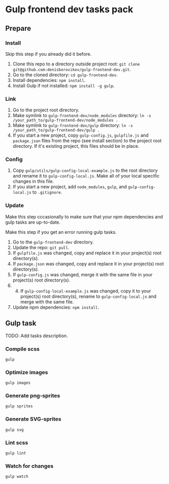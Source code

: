 # Gulp frontend dev tasks pack

## Prepare

### Install

Skip this step if you already did it before.

1. Clone this repo to a directory outside project root: `git clone git@github.com:denisborovikov/gulp-frontend-dev.git`.
2. Go to the cloned directory: `cd gulp-frontend-dev`.
3. Install dependencies: `npm install`.
4. Install Gulp if not installed: `npm install -g gulp`.


### Link

1. Go to the project root directory.
2. Make symlink to `gulp-frontend-dev/node_modules` directory: `ln -s /your_path_to/gulp-frontend-dev/node_modules .`
3. Make symlink to `gulp-frontend-dev/gulp` directory: `ln -s /your_path_to/gulp-frontend-dev/gulp .`
4. If you start a new project, copy `gulp-config.js`, `gulpfile.js` and `package.json` files from the repo (see install section) to the project root directory. If it's existing project, this files should be in place.


### Config

1. Copy `gulp/utils/gulp-config-local-example.js` to the root directory and rename it to `gulp-config-local.js`. Make all of your local specific changes in this file.
2. If you start a new project, add `node_modules`, `gulp`, and `gulp-config-local.js` to `.gitignore`.


### Update

Make this step cccasionally to make sure that your npm dependencies and gulp tasks are up-to-date.

Make this step if you get an error running gulp tasks.

1. Go to the `gulp-frontend-dev` directory.
2. Update the repo: `git pull`.
3. If `gulpfile.js` was changed, copy and replace it in your project(s) root directory(s).
4. If `package.json` was changed, copy and replace it in your project(s) root directory(s).
5. If `gulp-config.js` was changed, merge it with the same file in your project(s) root directory(s).
6. 4. If `gulp-config-local-example.js` was changed, copy it to your project(s) root directory(s), rename to `gulp-config-local.js` and merge with the same file.
7. Update npm dependencies: `npm install`.


## Gulp task

TODO: Add tasks description.


### Compile scss

`gulp`

### Optimize images

`gulp images`

### Generate png-sprites

`gulp sprites`

### Generate SVG-sprites

`gulp svg`

### Lint scss

`gulp lint`

### Watch for changes

`gulp watch`